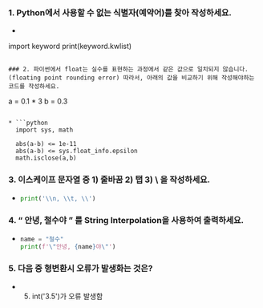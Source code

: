 ### 1. Python에서 사용할 수 없는 식별자(예약어)를 찾아 작성하세요.

* ```
import keyword
print(keyword.kwlist)
  ```

### 2. 파이썬에서 float는 실수를 표현하는 과정에서 같은 값으로 일치되지 않습니다. (floating point rounding error) 따라서, 아래의 값을 비교하기 위해 작성해야하는 코드를 작성하세요.

```
a = 0.1 * 3 b = 0.3
```

* ```python
  import sys, math
  
  abs(a-b) <= 1e-11
  abs(a-b) <= sys.float_info.epsilon
  math.isclose(a,b)
  ```

### 3. 이스케이프 문자열 중 1) 줄바꿈 2) 탭 3) \ 을 작성하세요.

* ```python
  print('\\n, \\t, \\')
  ```


### 4. “ 안녕, 철수야 ” 를 String Interpolation을 사용하여 출력하세요.


* ```python
  name = "철수"
  print(f'\"안녕, {name}야\"')
  ```

  
  

### 5. 다음 중 형변환시 오류가 발생화는 것은?

* 5) int('3.5')가 오류 발생함